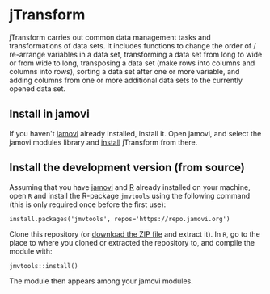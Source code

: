 # jTransform

jTransform carries out common data management tasks and transformations of data
sets. It includes functions to change the order of / re-arrange variables in a
data set, transforming a data set from long to wide or from wide to long,
transposing a data set (make rows into columns and columns into rows), sorting
a data set after one or more variable, and adding columns from one or more
additional data sets to the currently opened data set.

<!---
<center>
<img width="300" src="https://gamlj.github.io/commons/pics/ui.png" class="img-responsive" alt="">
</center>
<br>
--->


## Install in jamovi

If you haven't [jamovi](https://www.jamovi.org/download.html) already installed,
install it. Open jamovi, and select the jamovi modules library and
[install](https://jamovi.readthedocs.io/en/latest/howto/howto_Install_modules.html)
jTransform from there.

<!---
<center>
<img width="600" src="https://gamlj.github.io/glm/install.png" class="img-responsive" alt="">
</center>
--->


## Install the development version (from source)

Assuming that you have [jamovi](https://www.jamovi.org/download.html) and 
[R](https://cloud.r-project.org/) already installed on your machine, open
`R` and install the R-package `jmvtools` using the following command (this
is only required once before the first use):

```
install.packages('jmvtools', repos='https://repo.jamovi.org')
```


Clone this repository (or [download the ZIP file](../../archive/refs/heads/main.zip)
and extract it). In `R`, go to the place to where you cloned or extracted the
repository to, and compile the module with:

```
jmvtools::install()
```

The module then appears among your jamovi modules.
